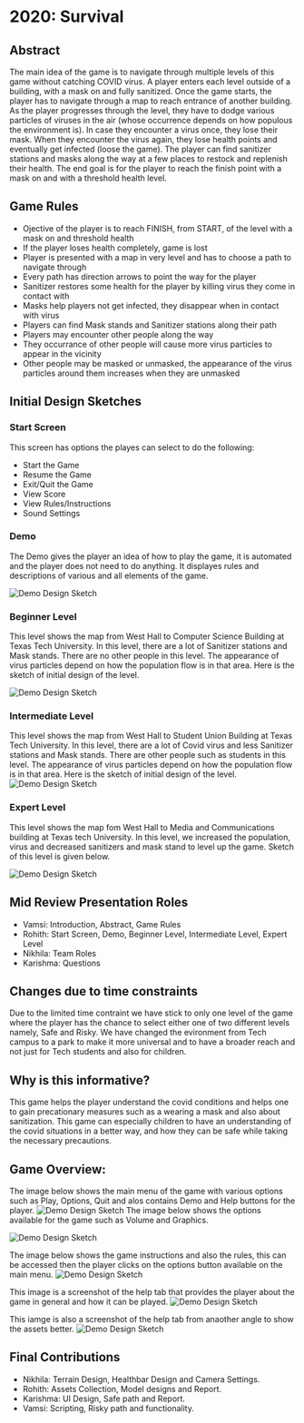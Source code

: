 # 2020: Survival
## Abstract
The main idea of the game is to navigate through multiple levels of this game without catching COVID virus. A player enters each level outside of a building, with a mask on and fully sanitized. Once the game starts, the player has to navigate through a map to reach entrance of another building. As the player progresses through the level, they have to dodge various particles of viruses in the air (whose occurrence depends on how populous the environment is). In case they encounter a virus once, they lose their mask. When they encounter the virus again, they lose health points and eventually get infected (loose the game). The player can find sanitizer stations and masks along the way at a few places to restock and replenish their health. The end goal is for the player to reach the finish point with a mask on and with a threshold health level.

## Game Rules
- Ojective of the player is to reach FINISH, from START, of the level with a mask on and threshold health
- If the player loses health completely, game is lost
- Player is presented with a map in very level and has to choose a path to navigate through
- Every path has direction arrows to point the way for the player
- Sanitizer restores some health for the player by killing virus they come in contact with
- Masks help players not get infected, they disappear when in contact with virus
- Players can find Mask stands and Sanitizer stations along their path
- Players may encounter other people along the way
- They occurrance of other people will cause more virus particles to appear in the vicinity
- Other people may be masked or unmasked, the appearance of the virus particles around them increases when they are unmasked

## Initial Design Sketches
### Start Screen
This screen has options the playes can select to do the following:
- Start the Game
- Resume the Game
- Exit/Quit the Game
- View Score
- View Rules/Instructions
- Sound Settings

### Demo
The Demo gives the player an idea of how to play the game, it is automated and the player does not need to do anything. It displayes rules and descriptions of various and all elements of the game.

![Demo Design Sketch](https://github.com/karishmagarikapalli/VirtualReality_Project_2/blob/main/Demo.jpeg)

### Beginner Level
This level shows the map from West Hall to Computer Science Building at Texas Tech University. In this level, there are a lot of Sanitizer stations and Mask stands. There are no other people in this level. The appearance of virus particles depend on how the population flow is in that area.
Here is the sketch of initial design of the level.

![Demo Design Sketch](https://github.com/karishmagarikapalli/VirtualReality_Project_2/blob/main/Beginner%20Level.jpeg)

### Intermediate Level
This level shows the map from West Hall to Student Union Building at Texas Tech University. In this level, there are a lot of Covid virus and less Sanitizer stations and Mask stands. There are other people such as students in this level. The appearance of virus particles depend on how the population flow is in that area.
Here is the sketch of initial design of the level.
![Demo Design Sketch](https://github.com/karishmagarikapalli/VirtualReality_Project_2/blob/main/Medium_VR.png)

### Expert Level
This level shows the map fom West Hall to Media and Communications building at Texas tech University. In this level, we increased the population, virus and decreased sanitizers and mask stand to level up the game. Sketch of this level is given below.

![Demo Design Sketch](https://github.com/karishmagarikapalli/VirtualReality_Project_2/blob/main/ExpertLevel.png)

## Mid Review Presentation Roles
- Vamsi: Introduction, Abstract, Game Rules
- Rohith: Start Screen, Demo, Beginner Level, Intermediate Level, Expert Level
- Nikhila: Team Roles
- Karishma: Questions

## Changes due to time constraints
Due to the limited time contraint we have stick to only one level of the game where the player has the chance to select either one of two different levels namely, Safe and Risky. We have changed the evironment from Tech campus to a park to make it more universal and to have a broader reach and not just for Tech students and also for children.

## Why is this informative?
This game helps the player understand the covid conditions and helps one to gain precationary measures such as a wearing a mask and also about sanitization. This game can  especially children to have an understanding of the covid situations in a better way, and how they can be safe while taking the necessary precautions.

## Game Overview:
The image below shows the main menu of the game with various options such as Play, Options, Quit and alos contains Demo and Help buttons for the player. 
![Demo Design Sketch](https://github.com/karishmagarikapalli/VirtualReality_Project_2/blob/main/Screenshots/Screen%20Shot%202020-11-29%20at%203.54.40%20PM.png)
The image below shows the options available for the game such as Volume and Graphics.

![Demo Design Sketch](https://github.com/karishmagarikapalli/VirtualReality_Project_2/blob/main/Screenshots/Screen%20Shot%202020-11-29%20at%203.55.19%20PM.png)

The image below shows the game instructions and also the rules, this can be accessed then the player clicks on the options button available on the main menu.
![Demo Design Sketch](https://github.com/karishmagarikapalli/VirtualReality_Project_2/blob/main/Screenshots/Screen%20Shot%202020-11-29%20at%203.55.39%20PM.png)

This image is a screenshot of the help tab that provides the player about the game in general and how it can be played.
![Demo Design Sketch](https://github.com/karishmagarikapalli/VirtualReality_Project_2/blob/main/Screenshots/Screen%20Shot%202020-11-29%20at%203.57.07%20PM.png)

This iamge is also a screenshot of the help tab from anaother angle to show the assets better.
![Demo Design Sketch](https://github.com/karishmagarikapalli/VirtualReality_Project_2/blob/main/Screenshots/Screen%20Shot%202020-11-29%20at%203.58.36%20PM.png)
## Final Contributions
- Nikhila: Terrain Design, Healthbar Design and Camera Settings.
- Rohith: Assets Collection, Model designs and Report.
- Karishma: UI Design, Safe path and Report.
- Vamsi: Scripting, Risky path and functionality.
